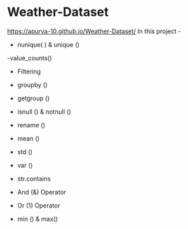 # Weather-Dataset
 https://apurva-10.github.io/Weather-Dataset/
In this project -

- nunique( ) & unique ()

-value_counts()

- Filtering

- groupby ()

- getgroup ()

- isnull () & notnull ()

- rename ()

- mean ()

- std ()

- var ()

- str.contains

- And (&) Operator

- Or (1) Operator

- min () & max()

